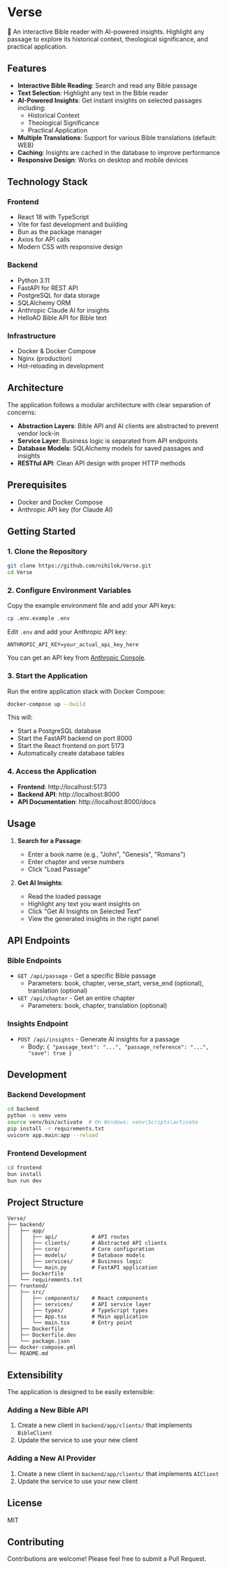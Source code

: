 # Verse

📖 An interactive Bible reader with AI-powered insights. Highlight any passage to explore its historical context, theological significance, and practical application.

## Features

- **Interactive Bible Reading**: Search and read any Bible passage
- **Text Selection**: Highlight any text in the Bible reader
- **AI-Powered Insights**: Get instant insights on selected passages including:
  - Historical Context
  - Theological Significance
  - Practical Application
- **Multiple Translations**: Support for various Bible translations (default: WEB)
- **Caching**: Insights are cached in the database to improve performance
- **Responsive Design**: Works on desktop and mobile devices

## Technology Stack

### Frontend
- React 18 with TypeScript
- Vite for fast development and building
- Bun as the package manager
- Axios for API calls
- Modern CSS with responsive design

### Backend
- Python 3.11
- FastAPI for REST API
- PostgreSQL for data storage
- SQLAlchemy ORM
- Anthropic Claude AI for insights
- HelloAO Bible API for Bible text

### Infrastructure
- Docker & Docker Compose
- Nginx (production)
- Hot-reloading in development

## Architecture

The application follows a modular architecture with clear separation of concerns:

- **Abstraction Layers**: Bible API and AI clients are abstracted to prevent vendor lock-in
- **Service Layer**: Business logic is separated from API endpoints
- **Database Models**: SQLAlchemy models for saved passages and insights
- **RESTful API**: Clean API design with proper HTTP methods

## Prerequisites

- Docker and Docker Compose
- Anthropic API key (for Claude AI)

## Getting Started

### 1. Clone the Repository

```bash
git clone https://github.com/nihilok/Verse.git
cd Verse
```

### 2. Configure Environment Variables

Copy the example environment file and add your API keys:

```bash
cp .env.example .env
```

Edit `.env` and add your Anthropic API key:

```
ANTHROPIC_API_KEY=your_actual_api_key_here
```

You can get an API key from [Anthropic Console](https://console.anthropic.com/).

### 3. Start the Application

Run the entire application stack with Docker Compose:

```bash
docker-compose up --build
```

This will:
- Start a PostgreSQL database
- Start the FastAPI backend on port 8000
- Start the React frontend on port 5173
- Automatically create database tables

### 4. Access the Application

- **Frontend**: http://localhost:5173
- **Backend API**: http://localhost:8000
- **API Documentation**: http://localhost:8000/docs

## Usage

1. **Search for a Passage**:
   - Enter a book name (e.g., "John", "Genesis", "Romans")
   - Enter chapter and verse numbers
   - Click "Load Passage"

2. **Get AI Insights**:
   - Read the loaded passage
   - Highlight any text you want insights on
   - Click "Get AI Insights on Selected Text"
   - View the generated insights in the right panel

## API Endpoints

### Bible Endpoints

- `GET /api/passage` - Get a specific Bible passage
  - Parameters: book, chapter, verse_start, verse_end (optional), translation (optional)
- `GET /api/chapter` - Get an entire chapter
  - Parameters: book, chapter, translation (optional)

### Insights Endpoint

- `POST /api/insights` - Generate AI insights for a passage
  - Body: `{ "passage_text": "...", "passage_reference": "...", "save": true }`

## Development

### Backend Development

```bash
cd backend
python -m venv venv
source venv/bin/activate  # On Windows: venv\Scripts\activate
pip install -r requirements.txt
uvicorn app.main:app --reload
```

### Frontend Development

```bash
cd frontend
bun install
bun run dev
```

## Project Structure

```
Verse/
├── backend/
│   ├── app/
│   │   ├── api/           # API routes
│   │   ├── clients/       # Abstracted API clients
│   │   ├── core/          # Core configuration
│   │   ├── models/        # Database models
│   │   ├── services/      # Business logic
│   │   └── main.py        # FastAPI application
│   ├── Dockerfile
│   └── requirements.txt
├── frontend/
│   ├── src/
│   │   ├── components/    # React components
│   │   ├── services/      # API service layer
│   │   ├── types/         # TypeScript types
│   │   ├── App.tsx        # Main application
│   │   └── main.tsx       # Entry point
│   ├── Dockerfile
│   ├── Dockerfile.dev
│   └── package.json
├── docker-compose.yml
└── README.md
```

## Extensibility

The application is designed to be easily extensible:

### Adding a New Bible API

1. Create a new client in `backend/app/clients/` that implements `BibleClient`
2. Update the service to use your new client

### Adding a New AI Provider

1. Create a new client in `backend/app/clients/` that implements `AIClient`
2. Update the service to use your new client

## License

MIT

## Contributing

Contributions are welcome! Please feel free to submit a Pull Request.
